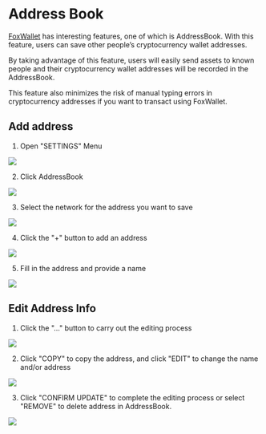 # Address Book

[FoxWallet](https://foxwallet.com) has interesting features, one of which is AddressBook. With this feature, users can save other people’s cryptocurrency wallet addresses. 

By taking advantage of this feature, users will easily send assets to known people and their cryptocurrency wallet addresses will be recorded in the AddressBook. 

This feature also minimizes the risk of manual typing errors in cryptocurrency addresses if you want to transact using FoxWallet.

## Add address

1. Open "SETTINGS" Menu

![](../img/settings.webp)

2. Click AddressBook

![](../img/ab.webp)

3. Select the network for the address you want to save

![](../img/ab-network.webp)

4. Click the "+" button to add an address

![](../img/ab-add.webp)

5. Fill in the address and provide a name

![](../img/ab-fill.webp)

## Edit Address Info

1. Click the "..." button to carry out the editing process

![](../img/ab-edit.webp)

2. Click "COPY" to copy the address, and click "EDIT" to change the name and/or address

![](../img/ab-edit-1.webp)

3. Click "CONFIRM UPDATE" to complete the editing process or select "REMOVE" to delete address in AddressBook.

![](../img/ab-edit-2.webp)


